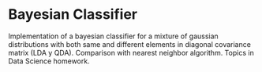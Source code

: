 # Bayesian Classifier
Implementation of a bayesian classifier for a mixture of gaussian distributions with both same and different elements in diagonal covariance matrix (LDA y QDA). Comparison with nearest neighbor algorithm. Topics in Data Science homework.
